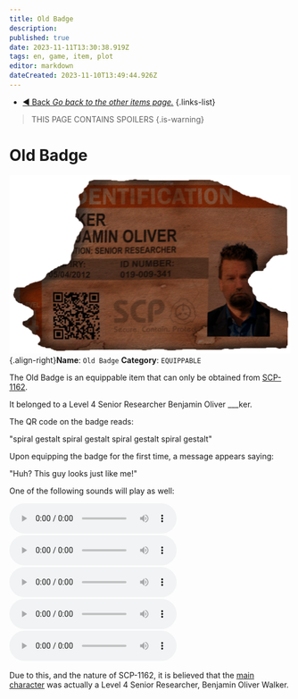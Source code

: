 ```yaml
---
title: Old Badge
description: 
published: true
date: 2023-11-11T13:30:38.919Z
tags: en, game, item, plot
editor: markdown
dateCreated: 2023-11-10T13:49:44.926Z
---
```


- [:arrow_backward: Back *Go back to the other items page.*](/en/game/items/other)
{.links-list}

> THIS PAGE CONTAINS SPOILERS
{.is-warning}

# Old Badge
![oldbadge.png](/images/items/oldbadge.png){.align-right}**Name**: `Old Badge`
**Category**: `EQUIPPABLE`

The Old Badge is an equippable item that can only be obtained from [SCP-1162](/en/game/scps/1162).

It belonged to a Level 4 Senior Researcher Benjamin Oliver ___ker.

The QR code on the badge reads:

"spiral gestalt spiral gestalt
spiral gestalt
spiral gestalt"

Upon equipping the badge for the first time, a message appears saying:

"Huh? This guy looks just like me!" 

One of the following sounds will play as well:

<audio controls src="/audios/items/nostalgiacancer6.ogg"></audio>
<audio controls src="/audios/items/nostalgiacancer7.ogg"></audio>
<audio controls src="/audios/items/nostalgiacancer8.ogg"></audio>
<audio controls src="/audios/items/nostalgiacancer9.ogg"></audio>
<audio controls src="/audios/items/nostalgiacancer10.ogg"></audio>

Due to this, and the nature of SCP-1162, it is believed that the [main character](/en/game/plot) was actually a Level 4 Senior Researcher, Benjamin Oliver Walker.

